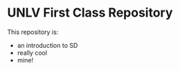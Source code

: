 # UNLV First Class Repository

This repository is:

  * an introduction to SD
  * really cool
  * mine!
  
